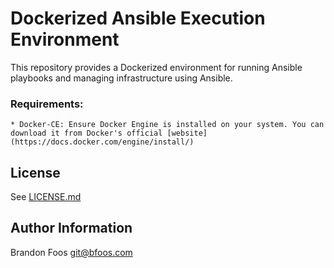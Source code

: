 # Dockerized Ansible Execution Environment

This repository provides a Dockerized environment for running Ansible playbooks and managing infrastructure using Ansible.

### Requirements:
    * Docker-CE: Ensure Docker Engine is installed on your system. You can download it from Docker's official [website](https://docs.docker.com/engine/install/)


License
-------

See [LICENSE.md](LICENSE.md)

Author Information
------------------

Brandon Foos
git@bfoos.com
